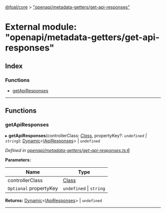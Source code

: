 [@foal/core](../README.md) > ["openapi/metadata-getters/get-api-responses"](../modules/_openapi_metadata_getters_get_api_responses_.md)

# External module: "openapi/metadata-getters/get-api-responses"

## Index

### Functions

* [getApiResponses](_openapi_metadata_getters_get_api_responses_.md#getapiresponses)

---

## Functions

<a id="getapiresponses"></a>

###  getApiResponses

▸ **getApiResponses**(controllerClass: *[Class](_core_class_interface_.md#class)*, propertyKey?: *`undefined` \| `string`*): [Dynamic](_openapi_utils_dynamic_type_.md#dynamic)<[IApiResponses](../interfaces/_openapi_interfaces_.iapiresponses.md)> \| `undefined`

*Defined in [openapi/metadata-getters/get-api-responses.ts:6](https://github.com/FoalTS/foal/blob/aac11366/packages/core/src/openapi/metadata-getters/get-api-responses.ts#L6)*

**Parameters:**

| Name | Type |
| ------ | ------ |
| controllerClass | [Class](_core_class_interface_.md#class) |
| `Optional` propertyKey | `undefined` \| `string` |

**Returns:** [Dynamic](_openapi_utils_dynamic_type_.md#dynamic)<[IApiResponses](../interfaces/_openapi_interfaces_.iapiresponses.md)> \| `undefined`

___

